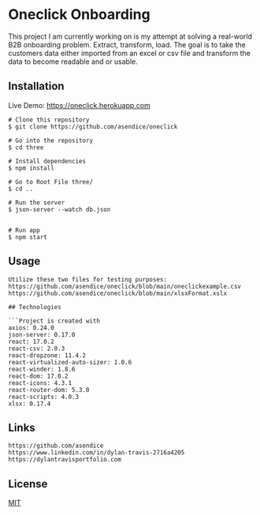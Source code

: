# Oneclick Onboarding

This project I am currently working on is my attempt at solving a real-world
B2B onboarding problem. Extract, transform, load. The goal is to take the customers data either imported from an excel or csv file and transform the data to become readable and or usable. 


## Installation

Live Demo:
https://oneclick.herokuapp.com

```
# Clone this repository
$ git clone https://github.com/asendice/oneclick

# Go into the repository
$ cd three

# Install dependencies
$ npm install

# Go to Root File three/
$ cd ..

# Run the server
$ json-server --watch db.json


# Run app
$ npm start
```

## Usage
```
Utilize these two files for testing purposes:
https://github.com/asendice/oneclick/blob/main/oneclickexample.csv
https://github.com/asendice/oneclick/blob/main/xlsxFormat.xslx

## Technologies

```Project is created with
axios: 0.24.0
json-server: 0.17.0
react: 17.0.2
react-csv: 2.0.3
react-dropzone: 11.4.2
react-virtualized-auto-sizer: 1.0.6
react-winder: 1.8.6
react-dom: 17.0.2
react-icons: 4.3.1
react-router-dom: 5.3.0
react-scripts: 4.0.3
xlsx: 0.17.4
```
## Links 
```
https://github.com/asendice
https://www.linkedin.com/in/dylan-travis-2716a4205
https://dylantravisportfolio.com
```
## License
[MIT](https://github.com/asendice/three/blob/main/LICENSE.txt)